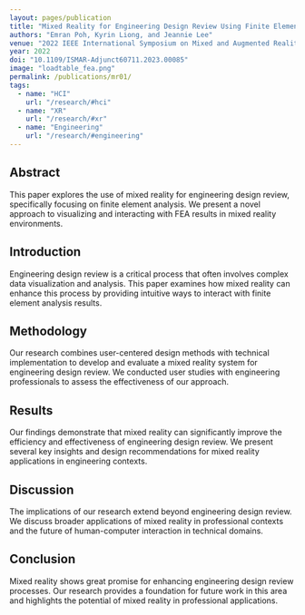 ```yaml
---
layout: pages/publication
title: "Mixed Reality for Engineering Design Review Using Finite Element Analysis"
authors: "Emran Poh, Kyrin Liong, and Jeannie Lee"
venue: "2022 IEEE International Symposium on Mixed and Augmented Reality Adjunct (ISMAR-Adjunct)"
year: 2022
doi: "10.1109/ISMAR-Adjunct60711.2023.00085"
image: "loadtable_fea.png"
permalink: /publications/mr01/
tags:
  - name: "HCI"
    url: "/research/#hci"
  - name: "XR"
    url: "/research/#xr"
  - name: "Engineering"
    url: "/research/#engineering"
---
```


## Abstract

This paper explores the use of mixed reality for engineering design review, specifically focusing on finite element analysis. We present a novel approach to visualizing and interacting with FEA results in mixed reality environments.

## Introduction

Engineering design review is a critical process that often involves complex data visualization and analysis. This paper examines how mixed reality can enhance this process by providing intuitive ways to interact with finite element analysis results.

## Methodology

Our research combines user-centered design methods with technical implementation to develop and evaluate a mixed reality system for engineering design review. We conducted user studies with engineering professionals to assess the effectiveness of our approach.

## Results

Our findings demonstrate that mixed reality can significantly improve the efficiency and effectiveness of engineering design review. We present several key insights and design recommendations for mixed reality applications in engineering contexts.

## Discussion

The implications of our research extend beyond engineering design review. We discuss broader applications of mixed reality in professional contexts and the future of human-computer interaction in technical domains.

## Conclusion

Mixed reality shows great promise for enhancing engineering design review processes. Our research provides a foundation for future work in this area and highlights the potential of mixed reality in professional applications. 